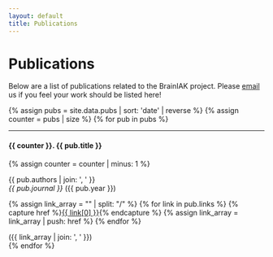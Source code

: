 ```yaml
---
layout: default
title: Publications
---
```


# Publications

Below are a list of publications related to the BrainIAK project. Please <a href="mailto:brainiak@googlegroups.com">email</a> us if you feel your work should be listed here!

{% assign pubs = site.data.pubs | sort: 'date' | reverse %}
{% assign counter = pubs | size %}
{% for pub in pubs %}
<div class="row">
<div class="col-xl-12">
   <hr class="section-heading-spacer">
   <div class="clearfix"></div>

   <h4 class="section-heading">{{ counter }}. {{ pub.title }}</h4>
   {% assign counter = counter | minus: 1 %}

   {{ pub.authors | join: ', ' }}<br>
   <i>{{ pub.journal }}</i> ({{ pub.year }})

   {% assign link_array = "" | split: "/" %}
   {% for link in pub.links %}
      {% capture href %}<a href="{{ link[1] }}">{{ link[0] }}</a>{% endcapture %}
      {% assign link_array = link_array | push: href %}
   {% endfor %}
   <div>
      ({{ link_array | join: ', ' }})
   </div>
</div>
</div>
{% endfor %}
